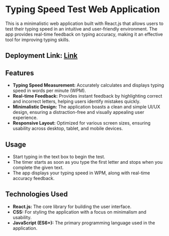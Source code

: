 
# Typing Speed Test Web Application

This is a minimalistic web application built with React.js that allows users to test their typing speed in an intuitive and user-friendly environment. The app provides real-time feedback on typing accuracy, making it an effective tool for improving typing skills.

## Deployment Link: [Link](https://type-sprint-navy.vercel.app/) 

## Features

- **Typing Speed Measurement:** Accurately calculates and displays typing speed in words per minute (WPM).
- **Real-time Feedback:** Provides instant feedback by highlighting correct and incorrect letters, helping users identify mistakes quickly.
- **Minimalistic Design:** The application boasts a clean and simple UI/UX design, ensuring a distraction-free and visually appealing user experience.
- **Responsive Layout:** Optimized for various screen sizes, ensuring usability across desktop, tablet, and mobile devices.

## Usage

- Start typing in the text box to begin the test.
- The timer starts as soon as you type the first letter and stops when you complete the given text.
- The app displays your typing speed in WPM, along with real-time accuracy feedback.

## Technologies Used

- **React.js:** The core library for building the user interface.
- **CSS:** For styling the application with a focus on minimalism and usability.
- **JavaScript (ES6+):** The primary programming language used in the application.
